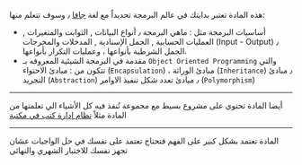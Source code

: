 هذه المادة تعتبر بدايتك في عالم البرمجة تحديداً مع لغة [جافا](https://harmash.com/java/java-overview/) ٫ وسوف تتعلم
منها:

* أساسيات البرمجة مثل : ماهي البرمجة ٫ أنواع البيانات , الثوابت والمتغيرات , العمليات الحسابية , الجمل الإسنادية ,
  المدخلات والمخرجات (Input - Output) ٫ الجمل الشرطية بأنواعها ، وعمليات التكرار بأنواعها.
* مقدمة في البرمجة الشيئية المعروفه بـ `Object Oriented Programming` والتي تتكون من : مبادئ الاحتواء (`Encapsulation`) ،
  مبادئ الوراثة (`Inheritance`) ٫ مبادئ التجريد (`Abstraction`) ٫ مبادئ تعدد شكل تنفيذ الاوامر (`Polymorphism`)

---

أيضا المادة تحتوي على مشروع بسيط مع مجموعة تُنفذ فيه كل الأشياء الي تعلمتها من المادة
مثلاً [نظام إدارة كتب في مكتبة](https://github.com/DevMoath/Library)

---

المادة تعتمد بشكل كبير على الفهم فتحتاج تعتمد على نفسك في حل الواجبات عشان تجهز نفسك للاختبار الشهري والنهائي
